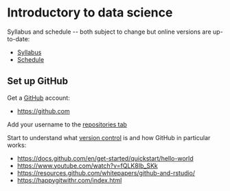# Introductory to data science

Syllabus and schedule -- both subject to change but online versions are up-to-date:

* [Syllabus](Syllabus.pdf)
* [Schedule](https://docs.google.com/spreadsheets/d/1di-H7lsmdkT1RJlsXERkIcBSE4Y6XKIwPdulyaZ13DM/edit?usp=sharing)

## Set up GitHub

Get a [GitHub](https://en.wikipedia.org/wiki/GitHub) account:

* https://github.com

Add your username to the [repositories tab](https://docs.google.com/spreadsheets/d/1di-H7lsmdkT1RJlsXERkIcBSE4Y6XKIwPdulyaZ13DM/edit?usp=sharing)

Start to understand what [version control](https://en.wikipedia.org/wiki/Distributed_version_control) is and how GitHub in particular works:

* https://docs.github.com/en/get-started/quickstart/hello-world
* https://www.youtube.com/watch?v=fQLK8Ib_SKk
* https://resources.github.com/whitepapers/github-and-rstudio/
* https://happygitwithr.com/index.html

